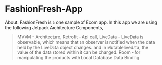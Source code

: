 # FashionFresh-App 
About:
FashionFresh is a one sample of Ecom app. In this app we are using the following Jetpack Architecture Components,
   > MVVM - Architecture,
   > Retrofit - Api call,
   > LiveData - LiveData is observable, which means that an observer is notified when the data held by the LiveData object changes.
                and in Mutablelivedata, the value of the data stored within it can be changed.
   > Room - for manipulating the products with Local Database
   > Data Binding 
